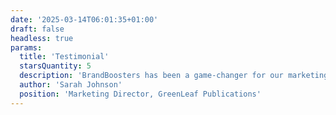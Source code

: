 ```yaml
---
date: '2025-03-14T06:01:35+01:00'
draft: false
headless: true
params:
  title: 'Testimonial'
  starsQuantity: 5
  description: 'BrandBoosters has been a game-changer for our marketing efforts. Their targeted advertising and social media management services have helped us reach our ideal customers and engage with our audience.'
  author: 'Sarah Johnson'
  position: 'Marketing Director, GreenLeaf Publications'
---
```

